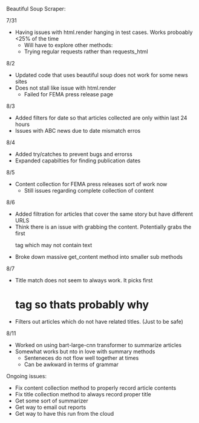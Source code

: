 Beautiful Soup Scraper:

7/31
- Having issues with html.render hanging in test cases. Works proboably <25% of the time
    - Will have to explore other methods:
    - Trying regular requests rather than requests_html

8/2
- Updated code that uses beautiful soup does not work for some news sites
- Does not stall like issue with html.render
    - Failed for FEMA press release page

8/3
- Added filters for date so that articles collected are only within last 24 hours
- Issues with ABC news due to date mismatch erros

8/4
- Added try/catches to prevent bugs and errorss
- Expanded capabilties for finding publication dates

8/5
- Content collection for FEMA press releases sort of work now
    - Still issues regarding complete collection of content

8/6
- Added filtration for articles that cover the same story but have different URLS
- Think there is an issue with grabbing the content. Potentially grabs the first <p> tag which may not contain text
- Broke down massive get_content method into smaller sub methods

8/7
- Title match does not seem to always work. It picks first <h1> tag so thats probably why
- Filters out articles which do not have related titles. (Just to be safe)

8/11
- Worked on using bart-large-cnn transformer to summarize articles
- Somewhat works but nto in love with summary methods
    - Senteneces do not flow well together at times
    - Can be awkward in terms of grammar


Ongoing issues:
- Fix content collection method to properly record article contents
- Fix title collection method to always record proper title
- Get some sort of summarizer
- Get way to email out reports
- Get way to have this run from the cloud

    